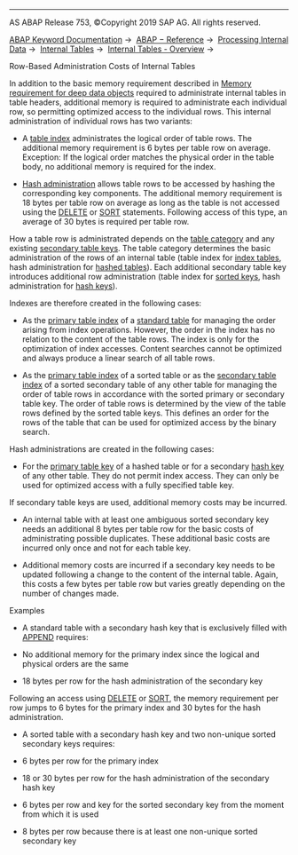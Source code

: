   

* * *

AS ABAP Release 753, ©Copyright 2019 SAP AG. All rights reserved.

[ABAP Keyword Documentation](javascript:call_link\('abenabap.htm'\)) →  [ABAP − Reference](javascript:call_link\('abenabap_reference.htm'\)) →  [Processing Internal Data](javascript:call_link\('abenabap_data_working.htm'\)) →  [Internal Tables](javascript:call_link\('abenitab.htm'\)) →  [Internal Tables - Overview](javascript:call_link\('abenitab_oview.htm'\)) → 

Row-Based Administration Costs of Internal Tables

In addition to the basic memory requirement described in [Memory requirement for deep data objects](javascript:call_link\('abenmemory_consumption_1.htm'\)) required to administrate internal tables in table headers, additional memory is required to administrate each individual row, so permitting optimized access to the individual rows. This internal administration of individual rows has two variants:

-   A [table index](javascript:call_link\('abentable_index_glosry.htm'\) "Glossary Entry") administrates the logical order of table rows. The additional memory requirement is 6 bytes per table row on average. Exception: If the logical order matches the physical order in the table body, no additional memory is required for the index.

-   [Hash administration](javascript:call_link\('abenhash_algorithm_glosry.htm'\) "Glossary Entry") allows table rows to be accessed by hashing the corresponding key components. The additional memory requirement is 18 bytes per table row on average as long as the table is not accessed using the [DELETE](javascript:call_link\('abapdelete_itab.htm'\)) or [SORT](javascript:call_link\('abapsort_itab.htm'\)) statements. Following access of this type, an average of 30 bytes is required per table row.

How a table row is administrated depends on the [table category](javascript:call_link\('abentable_category_glosry.htm'\) "Glossary Entry") and any existing [secondary table keys](javascript:call_link\('abensecondary_table_key_glosry.htm'\) "Glossary Entry"). The table category determines the basic administration of the rows of an internal table (table index for [index tables](javascript:call_link\('abenindex_table_glosry.htm'\) "Glossary Entry"), hash administration for [hashed tables](javascript:call_link\('abenhashed_table_glosry.htm'\) "Glossary Entry")). Each additional secondary table key introduces additional row administration (table index for [sorted keys](javascript:call_link\('abensorted_key_glosry.htm'\) "Glossary Entry"), hash administration for [hash keys](javascript:call_link\('abenhash_key_glosry.htm'\) "Glossary Entry")).

Indexes are therefore created in the following cases:

-   As the [primary table index](javascript:call_link\('abenprimary_table_index_glosry.htm'\) "Glossary Entry") of a [standard table](javascript:call_link\('abenstandard_table_glosry.htm'\) "Glossary Entry") for managing the order arising from index operations. However, the order in the index has no relation to the content of the table rows. The index is only for the optimization of index accesses. Content searches cannot be optimized and always produce a linear search of all table rows.

-   As the [primary table index](javascript:call_link\('abenprimary_table_index_glosry.htm'\) "Glossary Entry") of a sorted table or as the [secondary table index](javascript:call_link\('abensecondary_table_index_glosry.htm'\) "Glossary Entry") of a sorted secondary table of any other table for managing the order of table rows in accordance with the sorted primary or secondary table key. The order of table rows is determined by the view of the table rows defined by the sorted table keys. This defines an order for the rows of the table that can be used for optimized access by the binary search.

Hash administrations are created in the following cases:

-   For the [primary table key](javascript:call_link\('abenprimary_table_key_glosry.htm'\) "Glossary Entry") of a hashed table or for a secondary [hash key](javascript:call_link\('abenhash_key_glosry.htm'\) "Glossary Entry") of any other table. They do not permit index access. They can only be used for optimized access with a fully specified table key.

If secondary table keys are used, additional memory costs may be incurred.

-   An internal table with at least one ambiguous sorted secondary key needs an additional 8 bytes per table row for the basic costs of administrating possible duplicates. These additional basic costs are incurred only once and not for each table key.

-   Additional memory costs are incurred if a secondary key needs to be updated following a change to the content of the internal table. Again, this costs a few bytes per table row but varies greatly depending on the number of changes made.

Examples

-   A standard table with a secondary hash key that is exclusively filled with [APPEND](javascript:call_link\('abapappend.htm'\)) requires:

-   No additional memory for the primary index since the logical and physical orders are the same

-   18 bytes per row for the hash administration of the secondary key

Following an access using [DELETE](javascript:call_link\('abapdelete_itab.htm'\)) or [SORT](javascript:call_link\('abapsort_itab.htm'\)), the memory requirement per row jumps to 6 bytes for the primary index and 30 bytes for the hash administration.

-   A sorted table with a secondary hash key and two non-unique sorted secondary keys requires:

-   6 bytes per row for the primary index

-   18 or 30 bytes per row for the hash administration of the secondary hash key

-   6 bytes per row and key for the sorted secondary key from the moment from which it is used

-   8 bytes per row because there is at least one non-unique sorted secondary key